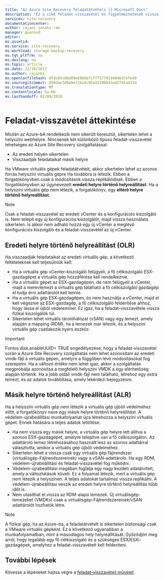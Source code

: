 ```yaml
---
title: "Az Azure Site Recovery feladatátvételi |} Microsoft Docs"
description: "Ez a cikk feladat-visszavétel és figyelmeztetések vissza a helyszíni az Azure Site Recovery szolgáltatásban a megfelelő működése során figyelembe kell venni a különböző típusainak áttekintése."
services: site-recovery
documentationcenter: 
author: rajani-janaki-ram
manager: guaravd
editor: 
ms.assetid: 
ms.service: site-recovery
ms.workload: storage-backup-recovery
ms.tgt_pltfrm: na
ms.devlang: na
ms.topic: article
ms.date: 12/18/2017
ms.author: rajanki
ms.openlocfilehash: 07dc05c0bd89e69b6bfcff7577919494647efed0
ms.sourcegitcommit: 059dae3d8a0e716adc95ad2296843a45745a415d
ms.translationtype: MT
ms.contentlocale: hu-HU
ms.lasthandoff: 02/09/2018
---
```

# <a name="overview-of-failback"></a>Feladat-visszavétel áttekintése
Miután az Azure-bA rendelkezik nem sikerült keresztül, sikertelen lehet a helyszíni webhelyre. Nincsenek két különböző típusú feladat-visszavétel lehetséges az Azure Site Recovery szolgáltatással: 

- Az eredeti helyén sikertelen 
- Visszaadják feladataikat másik helyre

Ha VMware virtuális gépek feladatátvételt, akkor sikertelen lehet az azonos forrás helyszíni virtuális gépre Ha továbbra is létezik. Ebben a forgatókönyvben csak a módosítások vissza replikálódnak. Ebben a forgatókönyvben az úgynevezett **eredeti helyre történő helyreállítást**. Ha a helyszíni virtuális gép nem létezik, a forgatókönyv, egy **eltérő helyre történő helyreállítást**.

> [!NOTE]
> Csak a feladat-visszavétel az eredeti vCenter és a konfigurációs kiszolgáló is. Nem telepít egy új konfigurációs kiszolgálót, majd vissza használata sikertelen. Is akkor nem adható hozzá egy új vCenter a meglévő konfigurációs kiszolgáló és a feladat-visszavétel az új vCenter.

## <a name="original-location-recovery-olr"></a>Eredeti helyre történő helyreállítást (OLR)
Ha visszaadják feladataikat az eredeti virtuális gép, a következő feltételeknek kell teljesülniük kell:

* Ha a virtuális gép vCenter-kiszolgáló felügyeli, a fő célkiszolgáló ESX-gazdagépet a virtuális gép hozzáférése kell rendelkeznie.
* Ha a virtuális gépet az ESX-gazdagépen, de nem felügyeli a vCenter, majd a merevlemezt a virtuális gép található a fő célkiszolgáló gazdagép el tudja érni adattárolót kell lennie.
* Ha a virtuális gép ESX-gazdagépen, és nem használja a vCenter, majd el kell végeznie az ESX-gazdagép, a fő célkiszolgáló felderítése ahhoz, hogy lássa el újból védelemmel. Ez igaz, ha a feladat-visszavétele vissza fizikai kiszolgálók túl.
* Sikertelen lehet virtuális tárolóhálózat (vSAN) vagy egy lemezt, amely alapján a mapping (RDM), ha a lemezek már létezik, és a helyszíni virtuális gép csatlakozik nyers eszköz.

> [!IMPORTANT]
> Fontos disk.enableUUID= TRUE engedélyezése, hogy a feladat-visszavétel során a Azure Site Recovery szolgáltatás nem lehet azonosítani az eredeti vmdk-fájl a virtuális gépen, amelyre a függőben lévő módosításokat fog szerepelni. Ha a változó értéke nem lehet igaz, akkor a szolgáltatás megpróbálja azonosítsa a megfelelő helyszíni VMDK a egy elérhetőség alapján történik. Ha a jobb oldali vmdk-fájl nem található, létrehoz egy extra lemezt, és az adatok továbbítása, amely lekérdezi bejegyzésre.

## <a name="alternate-location-recovery-alr"></a>Másik helyre történő helyreállítást (ALR)
Ha a helyszíni virtuális gép nem létezik a virtuális gép újbóli védelméhez előtt, a forgatókönyv neve egy másik helyre történő helyreállítást. A védelem-újrabeállítási munkafolyamat újra létrehozza a helyszíni virtuális gépet. Ennek hatására a teljes adatok letöltése.

* Ha nem vissza egy másik helyre, a virtuális gép helyre lett állítva a azonos ESX-gazdagépet, amelyre telepítve van a fő célkiszolgálón. Az adattároló lemez létrehozásához használt lesz az azonos adattárral választotta, amikor a virtuális gép újbóli védelméhez.
* Sikertelen lehet a vissza csak egy virtuális gép fájlrendszer (virtuálisgép-Fájlrendszereinek) vagy a vSAN-adattároló. Ha egy RDM, védelem-újrabeállítási és feladat-visszavétel fog működni.
* Védelem-újrabeállítási magában foglalja egy nagy kezdeti adatátvitelt, amely a változtatások követi. Ez a folyamat létezik, mert a virtuális gép nem létezik a helyszínen. A teljes adatokat tartalmaz vissza replikálni. A védelem-újrabeállítási veszik az eredeti helyre történő helyreállítás több időt is.
* Nem utasíthat el vissza az RDM-alapú lemezek. Új virtuálisgép-lemezeket (VMDKs) csak a virtuálisgép-Fájlrendszereinek/vSAN adattárolót hozhatók létre.

> [!NOTE]
> A fizikai gép, ha az Azure-ba, a feladatátvételt is sikertelen biztonsági csak a VMware virtuális gépként. Ez a következő ugyanabban a munkafolyamatban, mint a másodlagos hely helyreállítását. Győződjön meg arról, hogy legalább egy fő célkiszolgáló és a szükséges ESX/ESXi-gazdagépek, amelyhez a feladat-visszavételt kell felderíteni.

## <a name="next-steps"></a>További lépések

Kövesse a lépéseket hajtsa végre a [feladat-visszavételi művelet](site-recovery-how-to-failback-azure-to-vmware.md).


